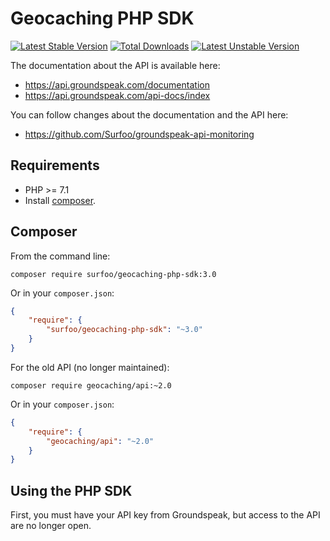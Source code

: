 # Geocaching PHP SDK


[![Latest Stable Version](https://poser.pugx.org/surfoo/geocaching-php-sdk/v/stable.svg)](https://packagist.org/packages/surfoo/geocaching-php-sdk)
[![Total Downloads](https://poser.pugx.org/surfoo/geocaching-php-sdk/downloads.svg)](https://packagist.org/packages/surfoo/geocaching-php-sdk)
[![Latest Unstable Version](https://poser.pugx.org/surfoo/geocaching-php-sdk/v/unstable.svg)](https://packagist.org/packages/surfoo/geocaching-php-sdk)

The documentation about the API is available here: 
  - https://api.groundspeak.com/documentation
  - https://api.groundspeak.com/api-docs/index

You can follow changes about the documentation and the API here:
  - https://github.com/Surfoo/groundspeak-api-monitoring


## Requirements

 - PHP >= 7.1
 - Install [composer](https://getcomposer.org/doc/00-intro.md#system-requirements).

## Composer

From the command line:

```
composer require surfoo/geocaching-php-sdk:3.0
```

Or in your `composer.json`:

``` json
{
    "require": {
        "surfoo/geocaching-php-sdk": "~3.0"
    }
}
```

For the old API (no longer maintained):

```
composer require geocaching/api:~2.0
```

Or in your `composer.json`:

``` json
{
    "require": {
        "geocaching/api": "~2.0"
    }
}
```

## Using the PHP SDK

First, you must have your API key from Groundspeak, but access to the API are no longer open.
